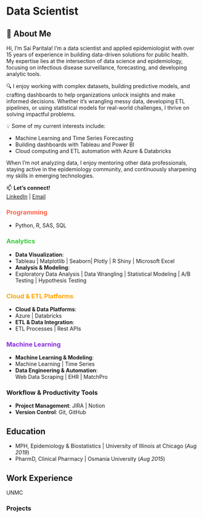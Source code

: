 # Data Scientist

## 👋 About Me

Hi, I’m Sai Paritala! I’m a data scientist and applied epidemiologist with over 15 years of experience in building data-driven solutions for public health. My expertise lies at the intersection of data science and epidemiology, focusing on infectious disease surveillance, forecasting, and developing analytic tools.

🔍 I enjoy working with complex datasets, building predictive models, and crafting dashboards to help organizations unlock insights and make informed decisions. Whether it’s wrangling messy data, developing ETL pipelines, or using statistical models for real-world challenges, I thrive on solving impactful problems.

💡 Some of my current interests include:
- Machine Learning and Time Series Forecasting
- Building dashboards with Tableau and Power BI
- Cloud computing and ETL automation with Azure & Databricks

When I’m not analyzing data, I enjoy mentoring other data professionals, staying active in the epidemiology community, and continuously sharpening my skills in emerging technologies.

📫 **Let’s connect!**  
[LinkedIn](https://linkedin.com/in/your-profile) | [Email](mailto:your-email@example.com)

### <span style="color:#FF6347">Programming</span>  
- Python, R, SAS, SQL  

### <span style="color:#32CD32">Analytics</span>  
- **Data Visualization**:
- Tableau | Matplotlib | Seaborn|  Plotly | R Shiny | Microsoft Excel
- **Analysis & Modeling**:
- Exploratory Data Analysis | Data Wrangling | Statistical Modeling | A/B Testing | Hypothesis Testing  

### <span style="color:#FFA500">Cloud & ETL Platforms</span>  
- **Cloud & Data Platforms**:
- Azure | Databricks  
- **ETL & Data Integration**:
- ETL Processes | Rest APIs  

### <span style="color:#8A2BE2">Machine Learning</span>  
- **Machine Learning & Modeling**:
- Machine Learning | Time Series  
- **Data Engineering & Automation**:  
  Web Data Scraping | EHR | MatchPro  

### Workflow & Productivity Tools  
- **Project Management**: JIRA | Notion
- **Version Control**: Git, GitHub

## Education
- MPH, Epidemiology & Biostatistics | University of Illinois at Chicago (_Aug 2019_)
- PharmD, Clinical Pharmacy | Osmania University (_Aug 2015_)

## Work Experience
UNMC

### Projects
